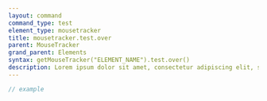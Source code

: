 ```yaml
---
layout: command
command_type: test
element_type: mousetracker
title: mousetracker.test.over
parent: MouseTracker
grand_parent: Elements
syntax: getMouseTracker("ELEMENT_NAME").test.over()
description: Lorem ipsum dolor sit amet, consectetur adipiscing elit, sed do eiusmod tempor incididunt ut labore et dolore magna aliqua. Ut enim ad minim veniam, quis nostrud exercitation ullamco laboris nisi ut aliquip ex ea commodo consequat.
---
```


```javascript
// example
```
